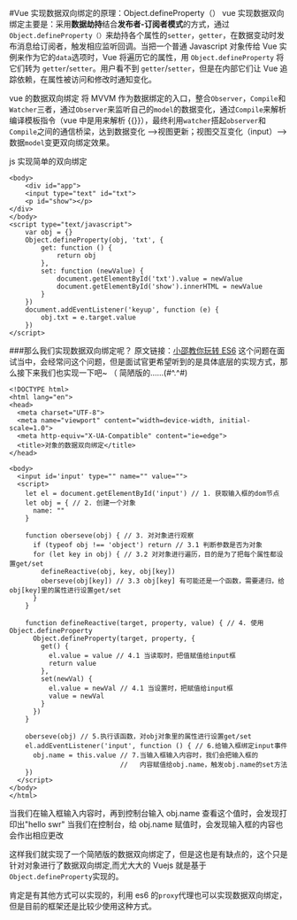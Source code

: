 <!--
 * @Author: wuhaoyuan
 * @Date: 2022-07-06 09:22:28
 * @LastEditTime: 2022-07-06 09:58:46
 * @LastEditors: wuhaoyuan
 * @Description: 
 * @FilePath: /blog/Vue/Vue实现数据双向绑定的原理.md
-->
#Vue 实现数据双向绑定的原理：Object.defineProperty（）
vue 实现数据双向绑定主要是：采用**数据劫持**结合**发布者-订阅者模式**的方式，通过`Object.defineProperty（）`来劫持各个属性的`setter`，`getter`，在数据变动时发布消息给订阅者，触发相应监听回调。当把一个普通 Javascript 对象传给 Vue 实例来作为它的`data`选项时，Vue 将遍历它的属性，用 `Object.defineProperty` 将它们转为 `getter`/`setter`。用户看不到 `getter`/`setter`，但是在内部它们让 Vue 追踪依赖，在属性被访问和修改时通知变化。

vue 的数据双向绑定 将 MVVM 作为数据绑定的入口，整合`Observer`，`Compile`和`Watcher`三者，通过`Observer`来监听自己的`model`的数据变化，通过`Compile`来解析编译模板指令（vue 中是用来解析 {{}}），最终利用`watcher`搭起`observer`和`Compile`之间的通信桥梁，达到数据变化 —>视图更新；视图交互变化（input）—>数据`model`变更双向绑定效果。

js 实现简单的双向绑定

```
<body>
    <div id="app">
    <input type="text" id="txt">
    <p id="show"></p>
</div>
</body>
<script type="text/javascript">
    var obj = {}
    Object.defineProperty(obj, 'txt', {
        get: function () {
            return obj
        },
        set: function (newValue) {
            document.getElementById('txt').value = newValue
            document.getElementById('show').innerHTML = newValue
        }
    })
    document.addEventListener('keyup', function (e) {
        obj.txt = e.target.value
    })
</script>
```

###那么我们实现数据双向绑定呢？
原文链接：[小邵教你玩转 ES6](https://juejin.im/post/5b7b95206fb9a019bd2463d8)
这个问题在面试当中，会经常问这个问题，但是面试官更希望听到的是具体底层的实现方式，那么接下来我们也实现一下吧~ （ 简陋版的……(#^.^#)

```
<!DOCTYPE html>
<html lang="en">
<head>
  <meta charset="UTF-8">
  <meta name="viewport" content="width=device-width, initial-scale=1.0">
  <meta http-equiv="X-UA-Compatible" content="ie=edge">
  <title>对象的数据双向绑定</title>
</head>

<body>
  <input id='input' type="" name="" value="">
  <script>
    let el = document.getElementById('input') // 1. 获取输入框的dom节点
    let obj = { // 2. 创建一个对象
      name: ""
    }

    function oberseve(obj) { // 3. 对对象进行观察
      if (typeof obj !== 'object') return // 3.1 判断参数是否为对象
      for (let key in obj) { // 3.2 对对象进行遍历，目的是为了把每个属性都设置get/set
        defineReactive(obj, key, obj[key])
        oberseve(obj[key]) // 3.3 obj[key] 有可能还是一个函数，需要递归，给obj[key]里的属性进行设置get/set
      }
    }

    function defineReactive(target, property, value) { // 4. 使用Object.defineProperty
      Object.defineProperty(target, property, {
        get() {
          el.value = value // 4.1 当读取时，把值赋值给input框
          return value
        },
        set(newVal) {
          el.value = newVal // 4.1 当设置时，把赋值给input框
          value = newVal
        }
      })
    }

    oberseve(obj) // 5.执行该函数，对obj对象里的属性进行设置get/set
    el.addEventListener('input', function () { // 6.给输入框绑定input事件
      obj.name = this.value // 7.当输入框输入内容时，我们会把输入框的
                            //   内容赋值给obj.name，触发obj.name的set方法
    })
  </script>
</body>
</html>
```

当我们在输入框输入内容时，再到控制台输入 obj.name 查看这个值时，会发现打印出"hello swr"
当我们在控制台，给 obj.name 赋值时，会发现输入框的内容也会作出相应更改

这样我们就实现了一个简陋版的数据双向绑定了，但是这也是有缺点的，这个只是针对对象进行了数据双向绑定,而尤大大的 Vuejs 就是基于`Object.defineProperty`实现的。

肯定是有其他方式可以实现的，利用 es6 的`proxy`代理也可以实现数据双向绑定，但是目前的框架还是比较少使用这种方式。

